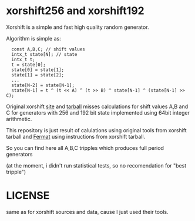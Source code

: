 xorshift256 and xorshift192
===========================

Xorshift is a simple and fast high quality random generator.

Algorithm is simple as:

````
  const A,B,C; // shift values
  intx_t state[N]; // state
  intx_t t;
  t = state[0];
  state[0] = state[1];
  state[1] = state[2];
  ...
  state[N-2] = state[N-1];
  state[N-1] = t ^ (t << A) ^ (t >> B) ^ state[N-1] ^ (state[N-1] >> C);
````

Original xorshift [site](http://xoroshiro.di.unimi.it/) and
[tarball](http://xoroshiro.di.unimi.it/xorshift-1.2.tgz) misses calculations for
shift values A,B and C for generators with 256 and 192 bit state implemented
using 64bit integer arithmetic.

This repository is just result of calulations using original tools from
xorshift tarball and [Fermat](http://home.bway.net/lewis/) using instructions
from xorshift tarball.

So you can find here all A,B,C tripples which produces full period
generators

(at the moment, i didn't run statistical tests, so no recomendation for "best tripple")

LICENSE
=======

same as for xorshift sources and data, cause I just used their tools.

